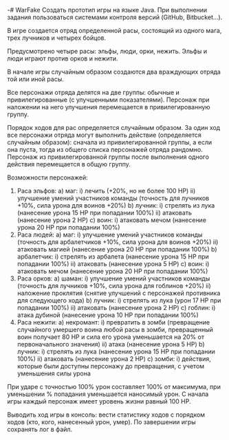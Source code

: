 -# WarFake
Создать прототип игры на языке Java. При выполнении задания пользоваться системами контроля версий (GitHub, Bitbucket…).

В игре создается отряд определенной расы, состоящий из одного мага, трех лучников и четырех бойцов.

Предусмотрено четыре расы: эльфы, люди, орки, нежить. Эльфы и люди играют против орков и нежити.

В начале игры случайным образом создаются два враждующих отряда той или иной расы. 

Все персонажи отряда делятся на две группы: обычные и привилегированные (с улучшенными показателями). Персонаж при наложении на него улучшения перемещается в привилегированную группу.

Порядок ходов для рас определяется случайным образом. За один ход все персонажи отряда могут выполнить действие (определяется случайным образом): сначала из привилегированной группы, а если она пуста, тогда из общего списка персонажей отряда рандомно. Персонаж из привилегированной группы после выполнения одного действия перемещается в общую группу.

Возможности персонажей:
1)	Раса эльфов:
a)	маг: 
i)	лечить (+20%, но не более 100 HP)
ii)	улучшение умений участников команды (точность для лучников +10%, сила урона для воинов +20%)
b)	лучник:
i)	стрелять из лука (нанесение урона 15 HP при попадании 100%)
ii)	атаковать (нанесение урона 2 HP)
c)	воин:
i)	атаковать мечом (нанесение урона 20 HP при попадании 100%)
2)	Раса людей:
a)	маг: 
i)	улучшение умений участников команды (точность для арбалетчиков +10%, сила урона для воинов +20%)
ii)	атаковать магией (нанесение урона 20 HP при попадании 100%)
b)	арбалетчик:
i)	стрелять из арбалета (нанесение урона 15 HP при попадании 100%)
ii)	атаковать (нанесение урона 5 HP)
c)	воин:
i)	атаковать мечом (нанесение урона 20 HP при попадании 100%)
3)	Раса орков:
a)	шаман:
i)	улучшение умений участников команды (точность для лучников +10%, сила урона для гоблинов +20%)
ii)	наложение проклятия (снятие улучшений с персонажей противника для следующего хода)
b)	лучник:
i)	стрелять из лука (урон 17 HP при попадании 100%)
ii)	атаковать (нанесение урона 2 HP)
c)	гоблин:
i)	атака дубиной (нанесение урона 10 HP при попадании 100%)
4)	Раса нежити:
a)	некромант:
i)	превратить в зомби (превращение случайного умершего воина любой расы в зомби, превращенный воин получает 80 HP и сила его урона уменьшается на 20% от первоначального значения)
ii)	атака (нанесение урона 5 HP)
b)	лучник:
i)	стрелять из лука (нанесение урона 15 HP при попадании 100%)
ii)	атаковать (нанесение урона 2 HP)
c)	зомби:
i)	действия, которые были доступны персонажу до превращения, с учетом уменьшения силы урона

При ударе с точностью 100% урон составляет 100% от максимума, при уменьшении % попадания уменьшается наносимый урон.
С начала игры каждый персонаж имеет уровень жизни равный 100 HP.

Выводить ход игры в консоль: вести статистику ходов с порядком ходов (кто, кого, нанесенный урон, умер). По завершении игры сохранять лог в файл.
